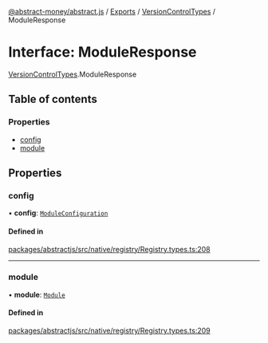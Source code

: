 [@abstract-money/abstract.js](../README.md) / [Exports](../modules.md) / [VersionControlTypes](../modules/VersionControlTypes.md) / ModuleResponse

# Interface: ModuleResponse

[VersionControlTypes](../modules/VersionControlTypes.md).ModuleResponse

## Table of contents

### Properties

- [config](VersionControlTypes.ModuleResponse.md#config)
- [module](VersionControlTypes.ModuleResponse.md#module)

## Properties

### config

• **config**: [`ModuleConfiguration`](VersionControlTypes.ModuleConfiguration.md)

#### Defined in

[packages/abstractjs/src/native/registry/Registry.types.ts:208](https://github.com/AbstractSDK/frontend/blob/07410073/packages/abstractjs/src/native/registry/Registry.types.ts#L208)

___

### module

• **module**: [`Module`](VersionControlTypes.Module.md)

#### Defined in

[packages/abstractjs/src/native/registry/Registry.types.ts:209](https://github.com/AbstractSDK/frontend/blob/07410073/packages/abstractjs/src/native/registry/Registry.types.ts#L209)
